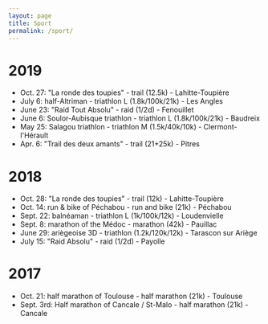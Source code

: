 ```yaml
---
layout: page
title: Sport
permalink: /sport/
---
```

# 2019
- Oct. 27: "La ronde des toupies" - trail (12.5k) - Lahitte-Toupière
- July 6: half-Altriman - triathlon L (1.8k/100k/21k) - Les Angles
- June 23: "Raid Tout Absolu" - raid (1/2d) - Fenouillet
- June 6: Soulor-Aubisque triathlon - triathlon L (1.8k/100k/21k) - Baudreix
- May 25: Salagou triathlon - triathlon M (1.5k/40k/10k) - Clermont-l'Hérault
- Apr. 6: "Trail des deux amants" - trail (21+25k) - Pitres
# 2018
- Oct. 28: "La ronde des toupies" - trail (12k) - Lahitte-Toupière
- Oct. 14: run & bike of Péchabou - run and bike (21k) - Péchabou
- Sept. 22: balnéaman - triathlon L (1k/100k/12k) - Loudenvielle
- Sept. 8: marathon of the Médoc - marathon (42k) - Pauillac
- June 29: ariègeoise 3D - triathlon (1.2k/120k/12k) - Tarascon sur Ariège
- July 15: "Raid Absolu" - raid (1/2d) - Payolle
# 2017
- Oct. 21: half marathon of Toulouse - half marathon (21k) - Toulouse
- Sept. 3rd: Half marathon of Cancale / St-Malo - half marathon (21k) - Cancale

